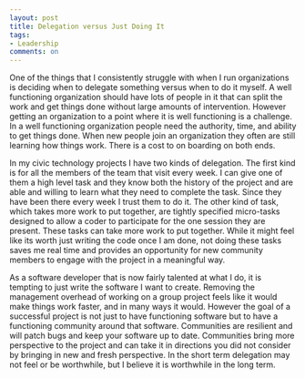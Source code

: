 ```yaml
---
layout: post
title: Delegation versus Just Doing It
tags:
- Leadership
comments: on
---
```

One of the things that I consistently struggle with when I run organizations is deciding when to delegate something versus when to do it myself. A well functioning organization should have lots of people in it that can split the work and get things done without large amounts of intervention. However getting an organization to a point where it is well functioning is a challenge. In a well functioning organization people need the authority, time, and ability to get things done. When new people join an organization they often are still learning how things work. There is a cost to on boarding on both ends.

In my civic technology projects I have two kinds of delegation. The first kind is for all the members of the team that visit every week. I can give one of them a high level task and they know both the history of the project and are able and willing to learn what they need to complete the task. Since they have been there every week I trust them to do it. The other kind of task, which takes more work to put together, are tightly specified micro-tasks designed to allow a coder to participate for the one session they are present. These tasks can take more work to put together. While it might feel like its worth just writing the code once I am done, not doing these tasks saves me real time and provides an opportunity for new community members to engage with the project in a meaningful way.

As a software developer that is now fairly talented at what I do, it is tempting to just write the software I want to create. Removing the management overhead of working on a group project feels like it would make things work faster, and in many ways it would. However the goal of a successful project is not just to have functioning software but to have a functioning community around that software. Communities are resilient and will patch bugs and keep your software up to date. Communities bring more perspective to the project and can take it in directions you did not consider by bringing in new and fresh perspective. In the short term delegation may not feel or be worthwhile, but I believe it is worthwhile in the long term.
